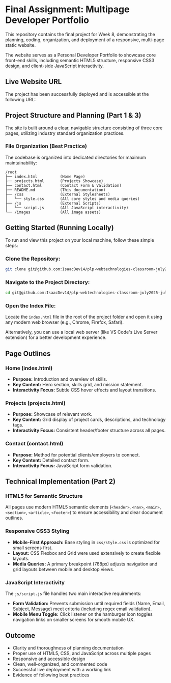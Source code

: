 # Final Assignment: Multipage Developer Portfolio

This repository contains the final project for Week 8, demonstrating the planning, coding, organization, and deployment of a responsive, multi-page static website.

The website serves as a Personal Developer Portfolio to showcase core front-end skills, including semantic HTML5 structure, responsive CSS3 design, and client-side JavaScript interactivity.

## Live Website URL

The project has been successfully deployed and is accessible at the following URL:


## Project Structure and Planning (Part 1 & 3)

The site is built around a clear, navigable structure consisting of three core pages, utilizing industry standard organization practices.

### File Organization (Best Practice)

The codebase is organized into dedicated directories for maximum maintainability:

```
/root
├── index.html          (Home Page)
├── projects.html       (Projects Showcase)
├── contact.html        (Contact Form & Validation)
├── README.md           (This documentation)
├── /css                (External Stylesheets)
│   └── style.css       (All core styles and media queries)
├── /js                 (External Scripts)
│   └── script.js       (All JavaScript interactivity)
└── /images             (All image assets)
```

## Getting Started (Running Locally)

To run and view this project on your local machine, follow these simple steps:

### Clone the Repository:

```bash
git clone git@github.com:IsaacDev14/plp-webtechnologies-classroom-july2025-july-2025-final-project-and-deployment-Final-Project-and-Depl.git
```

### Navigate to the Project Directory:

```bash
cd git@github.com:IsaacDev14/plp-webtechnologies-classroom-july2025-july-2025-final-project-and-deployment-Final-Project-and-Depl.git
```

### Open the Index File:

Locate the `index.html` file in the root of the project folder and open it using any modern web browser (e.g., Chrome, Firefox, Safari).

Alternatively, you can use a local web server (like VS Code's Live Server extension) for a better development experience.

## Page Outlines

### Home (index.html)

* **Purpose:** Introduction and overview of skills.
* **Key Content:** Hero section, skills grid, and mission statement.
* **Interactivity Focus:** Subtle CSS hover effects and layout transitions.

### Projects (projects.html)

* **Purpose:** Showcase of relevant work.
* **Key Content:** Grid display of project cards, descriptions, and technology tags.
* **Interactivity Focus:** Consistent header/footer structure across all pages.

### Contact (contact.html)

* **Purpose:** Method for potential clients/employers to connect.
* **Key Content:** Detailed contact form.
* **Interactivity Focus:** JavaScript form validation.

## Technical Implementation (Part 2)

### HTML5 for Semantic Structure

All pages use modern HTML5 semantic elements (`<header>`, `<nav>`, `<main>`, `<section>`, `<article>`, `<footer>`) to ensure accessibility and clear document outlines.

### Responsive CSS3 Styling

* **Mobile-First Approach:** Base styling in `css/style.css` is optimized for small screens first.
* **Layout:** CSS Flexbox and Grid were used extensively to create flexible layouts.
* **Media Queries:** A primary breakpoint (768px) adjusts navigation and grid layouts between mobile and desktop views.

### JavaScript Interactivity

The `js/script.js` file handles two main interactive requirements:

* **Form Validation:** Prevents submission until required fields (Name, Email, Subject, Message) meet criteria (including regex email validation).
* **Mobile Menu Toggle:** Click listener on the hamburger icon toggles navigation links on smaller screens for smooth mobile UX.

## Outcome

* Clarity and thoroughness of planning documentation
* Proper use of HTML5, CSS, and JavaScript across multiple pages
* Responsive and accessible design
* Clean, well-organized, and commented code
* Successful live deployment with a working link
* Evidence of following best practices

